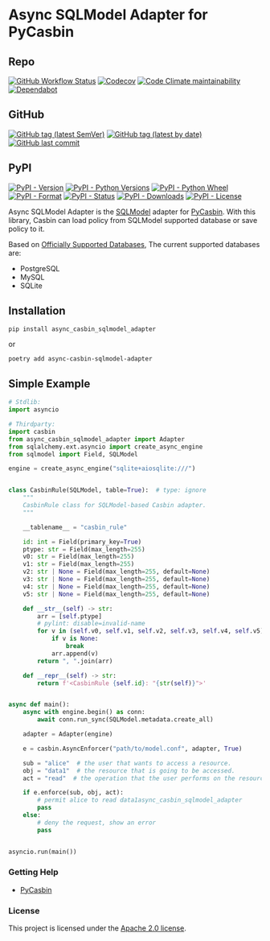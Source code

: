 Async SQLModel Adapter for PyCasbin
====

## Repo
[![GitHub Workflow Status](https://img.shields.io/github/workflow/status/shepilov-vladislav/async-casbin-sqlmodel-adapter/Pytest?logo=github&style=for-the-badge)](https://github.com/shepilov-vladislav/async-casbin-sqlmodel-adapter)
[![Codecov](https://img.shields.io/codecov/c/github/shepilov-vladislav/async-casbin-sqlmodel-adapter?logo=codecov&style=for-the-badge)](https://github.com/shepilov-vladislav/async-casbin-sqlmodel-adapter)
[![Code Climate maintainability](https://img.shields.io/codeclimate/maintainability/shepilov-vladislav/async-casbin-sqlmodel-adapter?logo=code%20climate&style=for-the-badge)](https://codeclimate.com/github/shepilov-vladislav/async-casbin-sqlmodel-adapter/maintainability)
[![Dependabot](https://img.shields.io/badge/dependabot-Active-brightgreen?logo=dependabot&style=for-the-badge)](https://github.com/shepilov-vladislav/async-casbin-sqlmodel-adapter)


## GitHub

[![GitHub tag (latest SemVer)](https://img.shields.io/github/v/tag/shepilov-vladislav/async-casbin-sqlmodel-adapter?label=latest%20stable&sort=semver&style=for-the-badge)](https://github.com/shepilov-vladislav/async-casbin-sqlmodel-adapter/releases)
[![GitHub tag (latest by date)](https://img.shields.io/github/v/tag/shepilov-vladislav/async-casbin-sqlmodel-adapter?label=latest%20unstable&style=for-the-badge)](https://github.com/shepilov-vladislav/async-casbin-sqlmodel-adapter/releases)
[![GitHub last commit](https://img.shields.io/github/last-commit/shepilov-vladislav/async-casbin-sqlmodel-adapter?style=for-the-badge)](https://github.com/shepilov-vladislav/async-casbin-sqlmodel-adapter/commits/master)

## PyPI

[![PyPI - Version](https://img.shields.io/pypi/v/async-casbin-sqlmodel-adapter?style=for-the-badge)](https://pypi.org/project/async-casbin-sqlmodel-adapter)
[![PyPI - Python Versions](https://img.shields.io/pypi/pyversions/async-casbin-sqlmodel-adapter?style=for-the-badge)](https://pypi.org/project/async-casbin-sqlmodel-adapter)
[![PyPI - Python Wheel](https://img.shields.io/pypi/wheel/async-casbin-sqlmodel-adapter?style=for-the-badge)](https://pypi.org/project/async-casbin-sqlmodel-adapter)
[![PyPI - Format](https://img.shields.io/pypi/format/async-casbin-sqlmodel-adapter?style=for-the-badge)](https://pypi.org/project/async-casbin-sqlmodel-adapter)
[![PyPI - Status](https://img.shields.io/pypi/status/async-casbin-sqlmodel-adapter?style=for-the-badge)](https://pypi.org/project/async-casbin-sqlmodel-adapter)
[![PyPI - Downloads](https://img.shields.io/pypi/dd/async-casbin-sqlmodel-adapter?style=for-the-badge)](https://pypi.org/project/async-casbin-sqlmodel-adapter)
[![PyPI - License](https://img.shields.io/pypi/l/async-casbin-sqlmodel-adapter?style=for-the-badge)](https://pypi.org/project/async-casbin-sqlmodel-adapter)

Async SQLModel Adapter is the [SQLModel](https://github.com/tiangolo/sqlmodel) adapter for [PyCasbin](https://github.com/casbin/pycasbin). With this library, Casbin can load policy from SQLModel supported database or save policy to it.

Based on [Officially Supported Databases](https://github.com/tiangolo/sqlmodel), The current supported databases are:

- PostgreSQL
- MySQL
- SQLite

## Installation

```
pip install async_casbin_sqlmodel_adapter
```

or

```
poetry add async-casbin-sqlmodel-adapter
```

## Simple Example

```python
# Stdlib:
import asyncio

# Thirdparty:
import casbin
from async_casbin_sqlmodel_adapter import Adapter
from sqlalchemy.ext.asyncio import create_async_engine
from sqlmodel import Field, SQLModel

engine = create_async_engine("sqlite+aiosqlite:///")


class CasbinRule(SQLModel, table=True):  # type: ignore
    """
    CasbinRule class for SQLModel-based Casbin adapter.
    """

    __tablename__ = "casbin_rule"

    id: int = Field(primary_key=True)
    ptype: str = Field(max_length=255)
    v0: str = Field(max_length=255)
    v1: str = Field(max_length=255)
    v2: str | None = Field(max_length=255, default=None)
    v3: str | None = Field(max_length=255, default=None)
    v4: str | None = Field(max_length=255, default=None)
    v5: str | None = Field(max_length=255, default=None)

    def __str__(self) -> str:
        arr = [self.ptype]
        # pylint: disable=invalid-name
        for v in (self.v0, self.v1, self.v2, self.v3, self.v4, self.v5):
            if v is None:
                break
            arr.append(v)
        return ", ".join(arr)

    def __repr__(self) -> str:
        return f'<CasbinRule {self.id}: "{str(self)}">'


async def main():
    async with engine.begin() as conn:
        await conn.run_sync(SQLModel.metadata.create_all)

    adapter = Adapter(engine)

    e = casbin.AsyncEnforcer("path/to/model.conf", adapter, True)

    sub = "alice"  # the user that wants to access a resource.
    obj = "data1"  # the resource that is going to be accessed.
    act = "read"  # the operation that the user performs on the resource.

    if e.enforce(sub, obj, act):
        # permit alice to read data1async_casbin_sqlmodel_adapter
        pass
    else:
        # deny the request, show an error
        pass


asyncio.run(main())
```


### Getting Help

- [PyCasbin](https://github.com/casbin/pycasbin)

### License

This project is licensed under the [Apache 2.0 license](LICENSE).
